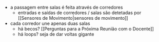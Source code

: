 - a passagem entre salas é feita através de corredores
	- entradas e saídas de corredores / salas são detetadas por [[Sensores de Movimento|sensores de movimento]]
- cada corredor une apenas duas salas
	- há becos? [[Perguntas para a Próxima Reunião com o Docente]]
	- há loops? seja de dar voltas gigante